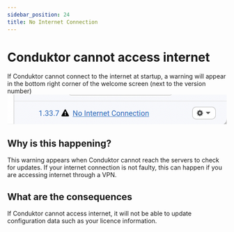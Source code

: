 ```yaml
---
sidebar_position: 24
title: No Internet Connection
---
```


# Conduktor cannot access internet

If Conduktor cannot connect to the internet at startup, a warning will appear
in the bottom right corner of the welcome screen (next to the version number)
![](./assets/internet-connection-error.png)

## Why is this happening?

This warning appears when Conduktor cannot reach the servers to check for updates.
If your internet connection is not faulty, this can happen if you are accessing internet through a VPN.

## What are the consequences

If Conduktor cannot access internet, it will not be able to update configuration data such as your licence information.
